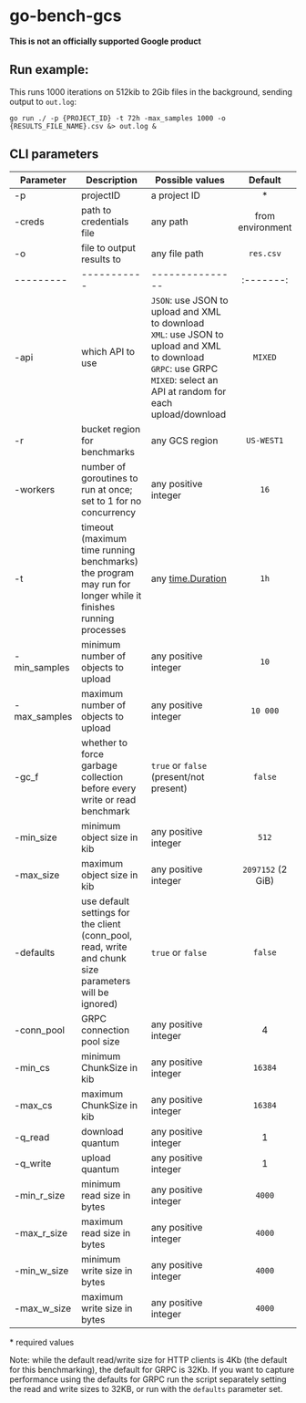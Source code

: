 # go-bench-gcs
**This is not an officially supported Google product**

## Run example:
This runs 1000 iterations on 512kib to 2Gib files in the background, sending output to `out.log`:

`go run ./ -p {PROJECT_ID} -t 72h -max_samples 1000 -o {RESULTS_FILE_NAME}.csv &> out.log &`


## CLI parameters

| Parameter | Description | Possible values | Default |
| --------- | ----------- | --------------- |:-------:|
| -p | projectID | a project ID | * |
| -creds | path to credentials file | any path | from environment |
| -o | file to output results to | any file path | `res.csv` |
| --------- | ----------- | --------------- |:-------:|
| -api | which API to use | `JSON`: use JSON to upload and XML to download <br> `XML`: use JSON to upload and XML to download <br> `GRPC`: use GRPC <br> `MIXED`: select an API at random for each upload/download  | `MIXED` |
| -r | bucket region for benchmarks | any GCS region | `US-WEST1` |
| -workers | number of goroutines to run at once; set to 1 for no concurrency | any positive integer | `16` |
| -t | timeout (maximum time running benchmarks) <br> the program may run for longer while it finishes running processes | any [time.Duration](https://pkg.go.dev/time#Duration) | `1h` |
| -min_samples | minimum number of objects to upload | any positive integer | `10` |
| -max_samples | maximum number of objects to upload | any positive integer | `10 000` |
| -gc_f | whether to force garbage collection <br> before every write or read benchmark |  `true` or `false` (present/not present) | `false` |
| -min_size | minimum object size in kib | any positive integer | `512` |
| -max_size | maximum object size in kib | any positive integer | `2097152` (2 GiB) |
| -defaults | use default settings for the client <br> (conn_pool, read, write and chunk size parameters will be ignored) | `true` or `false` | `false`
| -conn_pool | GRPC connection pool size | any positive integer | 4 |
| -min_cs | minimum ChunkSize in kib | any positive integer | `16384` |
| -max_cs | maximum ChunkSize in kib | any positive integer | `16384` |
| -q_read | download quantum | any positive integer | 1 |
| -q_write | upload quantum | any positive integer | 1 |
| -min_r_size | minimum read size in bytes | any positive integer | `4000` |
| -max_r_size | maximum read size in bytes | any positive integer | `4000` |
| -min_w_size | minimum write size in bytes | any positive integer | `4000` |
| -max_w_size | maximum write size in bytes | any positive integer | `4000` |

\* required values

Note: while the default read/write size for HTTP clients is 4Kb 
(the default for this benchmarking), the default for GRPC is 32Kb.
If you want to capture performance using the defaults for GRPC run the script 
separately setting the read and write sizes to 32KB, or run with the `defaults`
parameter set.